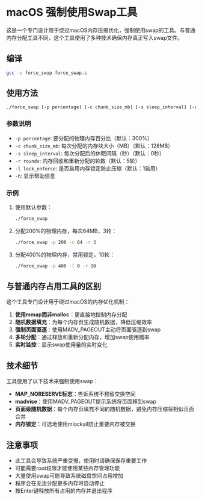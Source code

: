 # macOS 强制使用Swap工具

这是一个专门设计用于绕过macOS内存压缩优化，强制使用swap的工具。与普通内存分配工具不同，这个工具使用了多种技术确保内存真正写入swap文件。

## 编译

```bash
gcc -o force_swap force_swap.c
```

## 使用方法

```bash
./force_swap [-p percentage] [-c chunk_size_mb] [-s sleep_interval] [-r rounds] [-l lock_enforce]
```

### 参数说明

- `-p percentage`: 要分配的物理内存百分比（默认：300%）
- `-c chunk_size_mb`: 每次分配的内存块大小（MB）（默认：128MB）
- `-s sleep_interval`: 每次分配后的休眠间隔（秒）（默认：0秒）
- `-r rounds`: 内存回收和重新分配的轮数（默认：5轮）
- `-l lock_enforce`: 是否启用内存锁定防止压缩（默认：1启用）
- `-h`: 显示帮助信息

### 示例

1. 使用默认参数：
   ```bash
   ./force_swap
   ```

2. 分配200%的物理内存，每次64MB，3轮：
   ```bash
   ./force_swap -p 200 -c 64 -r 3
   ```

3. 分配400%的物理内存，禁用锁定，10轮：
   ```bash
   ./force_swap -p 400 -l 0 -r 10
   ```

## 与普通内存占用工具的区别

这个工具专门设计用于绕过macOS的内存优化机制：

1. **使用mmap而非malloc**：更直接地控制内存分配
2. **随机数据填充**：为每个内存页生成随机数据，降低压缩效率
3. **强制页面驱逐**：使用MADV_PAGEOUT主动将页面驱逐到swap
4. **多轮分配**：通过释放和重新分配内存，增加swap使用概率
5. **实时监控**：显示swap使用量的实时变化

## 技术细节

工具使用了以下技术来强制使用swap：

- **MAP_NORESERVE标志**：告诉系统不预留交换空间
- **madvise**：使用MADV_PAGEOUT提示系统将页面移到swap
- **页面级随机数据**：每个内存页填充不同的随机数据，避免内存压缩将相似页面合并
- **内存锁定**：可选地使用mlockall防止重要内存被交换

## 注意事项

- 此工具会导致系统严重变慢，使用时请确保保存重要工作
- 可能需要root权限才能使用某些内存管理功能
- 大量使用swap可能导致系统磁盘空间占用增加
- 程序会在无法分配更多内存时自动停止
- 按Enter键释放所有占用的内存并退出程序 
